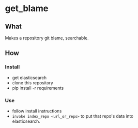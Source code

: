 # get_blame

## What
Makes a repository git blame, searchable.

## How
### Install
 * get elasticsearch
 * clone this repository
 * pip install -r requirements
 
### Use
  * follow install instructions
  * `invoke index_repo <url_or_repo>` to put that repo's data into elasticsearch. 
